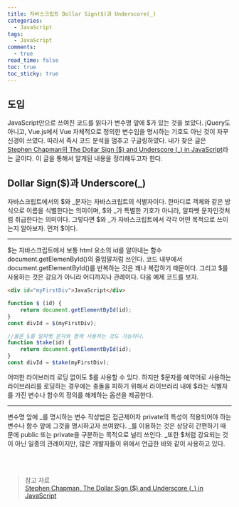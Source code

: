 ```yaml
---
title: 자바스크립트 Dollar Sign($)과 Underscore(_)
categories:
  - JavaScript
tags:
  - JavaScript
comments:
  - true
read_time: false
toc: true
toc_sticky: true
---
```



## 도입

JavaScript만으로 쓰여진 코드를 읽다가 변수명 앞에 $가 있는 것을 보았다. jQuery도 아니고, Vue.js에서 Vue 자체적으로 정의한 변수임을 명시하는 기호도 아닌 것이 자꾸 신경이 쓰였다.
따라서 즉시 코드 분석을 멈추고 구글링하였다. 내가 찾은 글은 [Stephen Chapman의 The Dollar Sign (\$) and Underscore (\_) in JavaScript](https://www.thoughtco.com/and-in-javascript-2037515)라는 글이다.
이 글을 통해서 알게된 내용을 정리해두고자 한다.


## Dollar Sign($)과 Underscore(_)

자바스크립트에서의 $와 _문자는 자바스크립트의 식별자이다. 한마디로 객체와 같은 방식으로 이름을 식별한다는 의미이며, $와 _가 특별한 기호가 아니라, 알파벳 문자인것처럼 취급한다는 의미이다.
그렇다면 $와 _가 자바스크립트에서 각각 어떤 목적으로 쓰이는지 알아보자. 먼저 $이다.

---

$는 자바스크립트에서 보통 html 요소의 id를 알아내는 함수 document.getElemenById()의 줄임말처럼 쓰인다. 코드 내부에서 document.getElementById()를 반복하는 것은 꽤나 복잡하기 때문이다.
그리고 $를 사용하는 것은 강요가 아니라 어디까지나 관례이다. 다음 예제 코드를 보자.


```html
<div id="myFirstDiv">JavaScript</div>
```

```js
function $ (id) {
    return document.getElementById(id);
} 
const divId = $(myFirstDiv);
```

```js
//물론 $를 알파벳 문자와 함께 사용하는 것도 가능하다.
function $take(id) {
    return document.getElementById(id);
}
const divId = $take(myFirstDiv);
```

어떠한 라이브러리 로딩 없이도 $를 사용할 수 있다. 하지만 $문자를 예약어로 사용하는 라이브러리를 로딩하는 경우에는 충돌을 피하기 위해서 라이브러리 내에 $라는 식별자를 가진 변수나 함수의 정의를 해제하는 옵션을 제공한다.

---

변수명 앞에 _를 명시하는 변수 작성법은 접근제어자 private의 특성이 적용되어야 하는 변수나 함수 앞에 그것을 명시하고자 쓰여왔다. _를 이용하는 것은 상당히 간편하기 때문에 public 또는 private을 구분하는 목적으로 널리 쓰인다.
_또한 $처럼 강요되는 것이 아닌 일종의 관례이지만, 많은 개발자들이 위에서 언급한 바와 같이 사용하고 있다.    

 
<br><br>
>참고 자료<br>
>[Stephen Chapman, The Dollar Sign ($) and Underscore (_) in JavaScript](https://www.thoughtco.com/and-in-javascript-2037515)